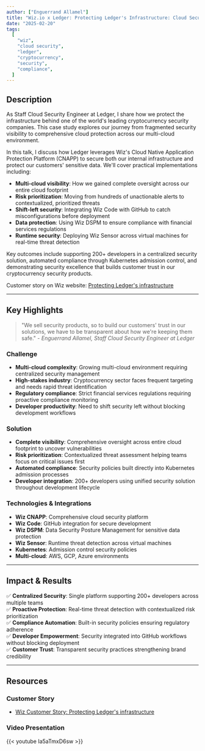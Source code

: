 ```yaml
---
author: ["Enguerrand Allamel"]
title: "Wiz.io x Ledger: Protecting Ledger's Infrastructure: Cloud Security at Scale for Cryptocurrency Assets"
date: "2025-02-20"
tags:
  [
    "wiz",
    "cloud security",
    "ledger",
    "cryptocurrency",
    "security",
    "compliance",
  ]
---
```


## Description

As Staff Cloud Security Engineer at Ledger, I share how we protect the infrastructure behind one of the world's leading cryptocurrency security companies. This case study explores our journey from fragmented security visibility to comprehensive cloud protection across our multi-cloud environment.

In this talk, I discuss how Ledger leverages Wiz's Cloud Native Application Protection Platform (CNAPP) to secure both our internal infrastructure and protect our customers' sensitive data. We'll cover practical implementations including:

- **Multi-cloud visibility**: How we gained complete oversight across our entire cloud footprint
- **Risk prioritization**: Moving from hundreds of unactionable alerts to contextualized, prioritized threats
- **Shift-left security**: Integrating Wiz Code with GitHub to catch misconfigurations before deployment
- **Data protection**: Using Wiz DSPM to ensure compliance with financial services regulations
- **Runtime security**: Deploying Wiz Sensor across virtual machines for real-time threat detection

Key outcomes include supporting 200+ developers in a centralized security solution, automated compliance through Kubernetes admission control, and demonstrating security excellence that builds customer trust in our cryptocurrency security products.

Customer story on Wiz website: [Protecting Ledger's infrastructure](https://www.wiz.io/customers/ledger)

---

## Key Highlights

> "We sell security products, so to build our customers' trust in our solutions, we have to be transparent about how we're keeping them safe." - _Enguerrand Allamel, Staff Cloud Security Engineer at Ledger_

### Challenge

- **Multi-cloud complexity**: Growing multi-cloud environment requiring centralized security management
- **High-stakes industry**: Cryptocurrency sector faces frequent targeting and needs rapid threat identification
- **Regulatory compliance**: Strict financial services regulations requiring proactive compliance monitoring
- **Developer productivity**: Need to shift security left without blocking development workflows

### Solution

- **Complete visibility**: Comprehensive oversight across entire cloud footprint to uncover vulnerabilities
- **Risk prioritization**: Contextualized threat assessment helping teams focus on critical issues first
- **Automated compliance**: Security policies built directly into Kubernetes admission processes
- **Developer integration**: 200+ developers using unified security solution throughout development lifecycle

### Technologies & Integrations

- **Wiz CNAPP**: Comprehensive cloud security platform
- **Wiz Code**: GitHub integration for secure development
- **Wiz DSPM**: Data Security Posture Management for sensitive data protection
- **Wiz Sensor**: Runtime threat detection across virtual machines
- **Kubernetes**: Admission control security policies
- **Multi-cloud**: AWS, GCP, Azure environments

---

## Impact & Results

✅ **Centralized Security**: Single platform supporting 200+ developers across multiple teams  
✅ **Proactive Protection**: Real-time threat detection with contextualized risk prioritization  
✅ **Compliance Automation**: Built-in security policies ensuring regulatory adherence  
✅ **Developer Empowerment**: Security integrated into GitHub workflows without blocking deployment  
✅ **Customer Trust**: Transparent security practices strengthening brand credibility

---

## Resources

### Customer Story

- [Wiz Customer Story: Protecting Ledger's infrastructure](https://www.wiz.io/customers/ledger)

### Video Presentation

{{< youtube Ia5aTmxD6sw >}}
